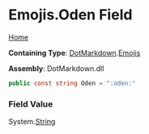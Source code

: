 # Emojis\.Oden Field

[Home](../../../README.md)

**Containing Type**: [DotMarkdown](../../README.md)\.[Emojis](../README.md)

**Assembly**: DotMarkdown\.dll

```csharp
public const string Oden = ":oden:"
```

### Field Value

System\.[String](https://docs.microsoft.com/en-us/dotnet/api/system.string)